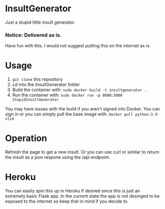# InsultGenerator
Just a stupid little insult generator.

### Notice: Delivered as is.
Have fun with this. I would not suggest putting this on the internet as is. 

# Usage
1. `git clone` this repository
2. cd into the InsultGenerator folder
3. Build the container with: `sudo docker build -t insultgenerator .`
4. Run the container with: `sudo docker run -p 8080:5000 StupidInsultGenerator`

You may have issues with the build if you aren't signed into Docker. You can sign in or you can simply pull the base image with: `docker pull python:3.9-slim`

# Operation
Refresh the page to get a new insult. Or you can use curl or similar to return the insult as a json respone using the /api endpoint.

# Heroku
You can easily spin this up in Heroku if desired since this is just an extremely basic Flask app. In the current state the app is not desinged to be exposed to the internet so keep that in mind if you decide to.
